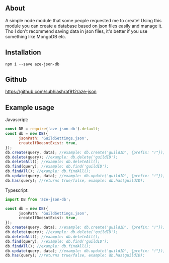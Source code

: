 ## About

A simple node module that some people requested me to create!
Using this module you can create a database based on json files easily and manage it.
Tho I don't recommend saving data in json files, it's better if you use something like MongoDB etc.

## Installation

`npm i --save aze-json-db`

## Github

https://github.com/subhiashraf912/aze-json

## Example usage

Javascript:

```js
const DB = require('aze-json-db').default;
const db = new DB({
      jsonPath: 'GuildSettings.json',
      createIfDoesntExist: true,
});
db.create(query, data); //example: db.create('guildID', {prefix: "!"});
db.delete(query); //example: db.delete('guildID');
db.deleteAll(); //example: db.deleteAll();
db.find(query); //example: db.find('guildID');
db.findAll(); //example: db.findAll();
db.update(query, data); //example: db.update('guildID', {prefix: "!"});
db.has(query); //returns true/false, example: db.has(guildID);
```

Typescript:

```ts
import DB from 'aze-json-db';

const db = new DB({
      jsonPath: 'GuildSettings.json',
      createIfDoesntExist: true,
});
db.create(query, data); //example: db.create('guildID', {prefix: "!"});
db.delete(query); //example: db.delete('guildID');
db.deleteAll(); //example: db.deleteAll();
db.find(query); //example: db.find('guildID');
db.findAll(); //example: db.findAll();
db.update(query, data); //example: db.update('guildID', {prefix: "!"});
db.has(query); //returns true/false, example: db.has(guildID);
```

